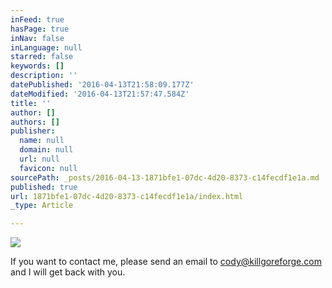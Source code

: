 ```yaml
---
inFeed: true
hasPage: true
inNav: false
inLanguage: null
starred: false
keywords: []
description: ''
datePublished: '2016-04-13T21:58:09.177Z'
dateModified: '2016-04-13T21:57:47.584Z'
title: ''
author: []
authors: []
publisher:
  name: null
  domain: null
  url: null
  favicon: null
sourcePath: _posts/2016-04-13-1871bfe1-07dc-4d20-8373-c14fecdf1e1a.md
published: true
url: 1871bfe1-07dc-4d20-8373-c14fecdf1e1a/index.html
_type: Article

---
```

![](https://the-grid-user-content.s3-us-west-2.amazonaws.com/13703d18-77b4-4693-b53d-e2e4e519a049.jpg)

If you want to contact me, please send an email to cody@killgoreforge.com and I will get back with you.